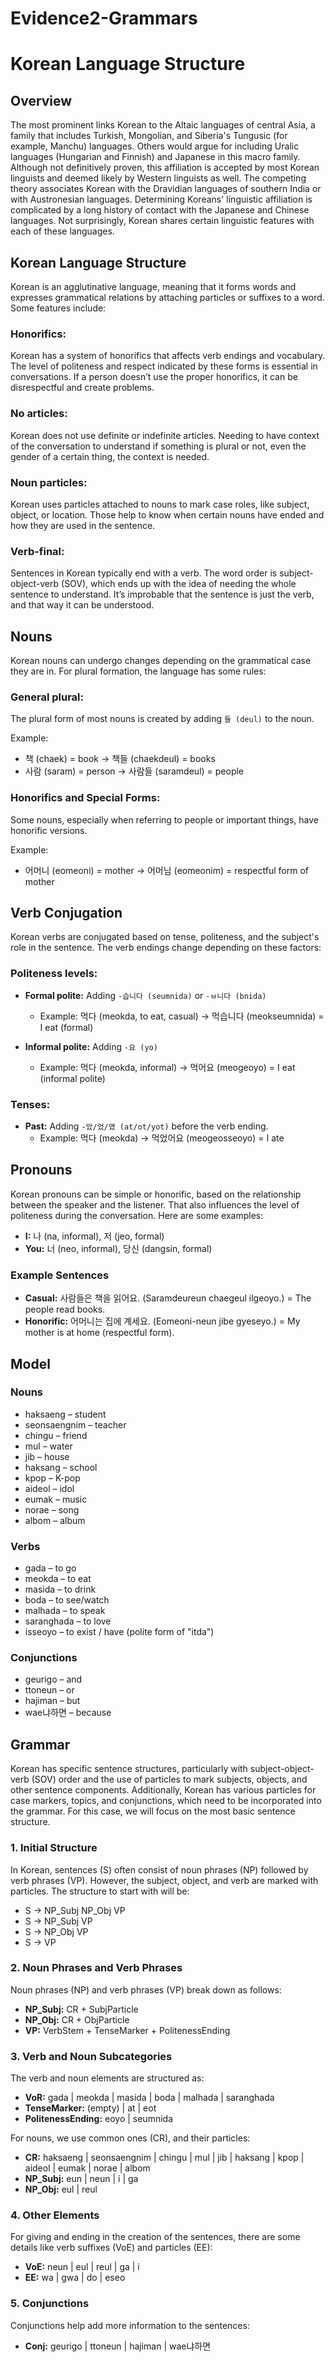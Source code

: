 # Evidence2-Grammars

# Korean Language Structure

## Overview
The most prominent links Korean to the Altaic languages of central Asia, a family that includes Turkish, Mongolian, and Siberia's Tungusic (for example, Manchu) languages. Others would argue for including Uralic languages (Hungarian and Finnish) and Japanese in this macro family. Although not definitively proven, this affiliation is accepted by most Korean linguists and deemed likely by Western linguists as well. The competing theory associates Korean with the Dravidian languages of southern India or with Austronesian languages. Determining Koreans' linguistic affiliation is complicated by a long history of contact with the Japanese and Chinese languages. Not surprisingly, Korean shares certain linguistic features with each of these languages.

## Korean Language Structure
Korean is an agglutinative language, meaning that it forms words and expresses grammatical relations by attaching particles or suffixes to a word. Some features include:

### Honorifics:
Korean has a system of honorifics that affects verb endings and vocabulary. The level of politeness and respect indicated by these forms is essential in conversations. If a person doesn’t use the proper honorifics, it can be disrespectful and create problems.

### No articles:
Korean does not use definite or indefinite articles. Needing to have context of the conversation to understand if something is plural or not, even the gender of a certain thing, the context is needed.

### Noun particles:
Korean uses particles attached to nouns to mark case roles, like subject, object, or location. Those help to know when certain nouns have ended and how they are used in the sentence.

### Verb-final:
Sentences in Korean typically end with a verb. The word order is subject-object-verb (SOV), which ends up with the idea of needing the whole sentence to understand. It’s improbable that the sentence is just the verb, and that way it can be understood.

## Nouns
Korean nouns can undergo changes depending on the grammatical case they are in. For plural formation, the language has some rules:

### General plural:
The plural form of most nouns is created by adding `들 (deul)` to the noun.

Example:
- 책 (chaek) = book → 책들 (chaekdeul) = books
- 사람 (saram) = person → 사람들 (saramdeul) = people

### Honorifics and Special Forms:
Some nouns, especially when referring to people or important things, have honorific versions.

Example:
- 어머니 (eomeoni) = mother → 어머님 (eomeonim) = respectful form of mother

## Verb Conjugation
Korean verbs are conjugated based on tense, politeness, and the subject's role in the sentence. The verb endings change depending on these factors:

### Politeness levels:
- **Formal polite:** Adding `-습니다 (seumnida)` or `-ㅂ니다 (bnida)`
  - Example: 먹다 (meokda, to eat, casual) → 먹습니다 (meokseumnida) = I eat (formal)
  
- **Informal polite:** Adding `-요 (yo)`
  - Example: 먹다 (meokda, informal) → 먹어요 (meogeoyo) = I eat (informal polite)

### Tenses:
- **Past:** Adding `-았/었/였 (at/ot/yot)` before the verb ending.
  - Example: 먹다 (meokda) → 먹었어요 (meogeosseoyo) = I ate

## Pronouns
Korean pronouns can be simple or honorific, based on the relationship between the speaker and the listener. That also influences the level of politeness during the conversation. Here are some examples:

- **I:** 나 (na, informal), 저 (jeo, formal)
- **You:** 너 (neo, informal), 당신 (dangsin, formal)

### Example Sentences
- **Casual:** 사람들은 책을 읽어요. (Saramdeureun chaegeul ilgeoyo.) = The people read books.
- **Honorific:** 어머니는 집에 계세요. (Eomeoni-neun jibe gyeseyo.) = My mother is at home (respectful form).

## Model

### Nouns
- haksaeng – student
- seonsaengnim – teacher
- chingu – friend
- mul – water
- jib – house
- haksang – school
- kpop – K-pop
- aideol – idol
- eumak – music
- norae – song
- albom – album

### Verbs
- gada – to go
- meokda – to eat
- masida – to drink
- boda – to see/watch
- malhada – to speak
- saranghada – to love
- isseoyo – to exist / have (polite form of "itda")

### Conjunctions
- geurigo – and
- ttoneun – or
- hajiman – but
- wae냐하면 – because

## Grammar
Korean has specific sentence structures, particularly with subject-object-verb (SOV) order and the use of particles to mark subjects, objects, and other sentence components. Additionally, Korean has various particles for case markers, topics, and conjunctions, which need to be incorporated into the grammar. For this case, we will focus on the most basic sentence structure.

### 1. Initial Structure
In Korean, sentences (S) often consist of noun phrases (NP) followed by verb phrases (VP). However, the subject, object, and verb are marked with particles. The structure to start with will be:

- S → NP_Subj NP_Obj VP
- S → NP_Subj VP
- S → NP_Obj VP
- S → VP

### 2. Noun Phrases and Verb Phrases
Noun phrases (NP) and verb phrases (VP) break down as follows:

- **NP_Subj:** CR + SubjParticle
- **NP_Obj:** CR + ObjParticle
- **VP:** VerbStem + TenseMarker + PolitenessEnding

### 3. Verb and Noun Subcategories
The verb and noun elements are structured as:

- **VoR:** gada | meokda | masida | boda | malhada | saranghada
- **TenseMarker:** (empty) | at | eot
- **PolitenessEnding:** eoyo | seumnida

For nouns, we use common ones (CR), and their particles:

- **CR:** haksaeng | seonsaengnim | chingu | mul | jib | haksang | kpop | aideol | eumak | norae | albom
- **NP_Subj:** eun | neun | i | ga
- **NP_Obj:** eul | reul

### 4. Other Elements
For giving and ending in the creation of the sentences, there are some details like verb suffixes (VoE) and particles (EE):

- **VoE:** neun | eul | reul | ga | i
- **EE:** wa | gwa | do | eseo
  
### 5. Conjunctions
Conjunctions help add more information to the sentences:

- **Conj:** geurigo | ttoneun | hajiman | wae냐하면
